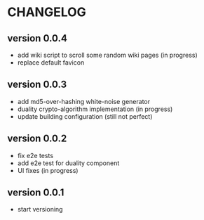 # CHANGELOG
## version 0.0.4
- add wiki script to scroll some random wiki pages (in progress)
- replace default favicon
## version 0.0.3
- add md5-over-hashing white-noise generator 
- duality crypto-algorithm implementation (in progress) 
- update building configuration (still not perfect)
## version 0.0.2
- fix e2e tests
- add e2e test for duality component
- UI fixes (in progress)
## version 0.0.1
- start versioning
